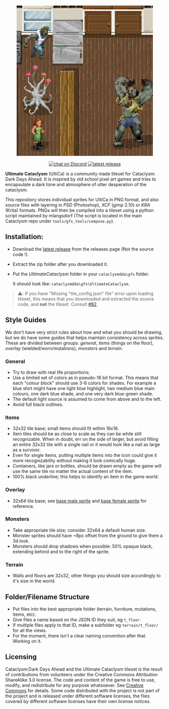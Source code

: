 <p align="center">
    <img src="./screenshots/UltimateCataclysm/example_8oct2019.png" alt="Current screenshot">
</p>

<p align="center">
    <a href="https://discord.gg/kAXNZuy">
        <img src="https://img.shields.io/discord/552510581161066497?logo=discord"
            alt="chat on Discord"></a>
    <a href="https://github.com/I-am-Erk/CDDA-Tilesets/releases/latest">
        <img src="https://img.shields.io/github/v/release/I-am-Erk/CDDA-Tilesets"
            alt="latest release"></a>        
            
</p>
        
**Ultimate Cataclysm** (UltiCa) is a community made tileset for Cataclysm: Dark Days Ahead. It is inspired by old school pixel art games and tries to encapsulate a dark tone and atmosphere of utter desperation of the cataclysm.

This repository stores individual sprites for UltiCa in PNG format, and also source files with layering in *PSD* (Photoshop), *XCF* (gimp 2.10) or *KRA* (Krita) formats. PNGs will then be compiled into a tileset using a python script maintained by mlangsdorf (The script is located in the main Cataclysm repo under `tools/gfx_tools/compose.py`).

## Installation:
- Download the [latest release](https://github.com/I-am-Erk/CDDA-Tilesets/releases/latest) from the releases page (Not the source code !).
- Extract the zip folder after you downloaded it.
- Put the *UltimateCataclysm* folder in your `cataclysmdda\gfx` folder. 

  It should look like: `cataclysmdda\gfx\UltimateCataclysm`.

> ⚠️: If you have "Missing "tile_config.json" file" error upon loading tileset, this means that you downloaded and extracted the source code, and **not** the tileset. Consult [#82](../../issues/82).


## Style Guides

We don't have very strict rules about how and what you should be drawing, but we do have some guides that helps maintain consistency across sprites. These are divided between groups: *general*, *items* (things on the floor), *overlay* (wielded/worn/mutations), *monsters* and *terrain*.

### General
- Try to draw with real life proportions;
- Use a limited set of colors as in pseudo-16 bit format. This means that each "colour block" should use 3-6 colors for shades. For example a blue shirt might have one light blue highlight, two medium blue main colours, one dark blue shade, and one very dark blue-green shade.
- The default light source is assumed to come from above and to the left.
- Avoid full black outlines.

### Items
- 32x32 tile base; small items should fit within 16x16.
- Item tiles should be as close to scale as they can be while still recognizable. When in doubt, err on the side of larger, but avoid filling an entire 32x32 tile with a single nail or it would look like a nail as large as a survivor.
- Even for single items, putting multiple items into the icon could give it more recognizability without making it look comically huge.
- Containers, like jars or bottles, should be drawn empty as the game will use the same tile no matter the actual content of the item.
- 100% black underline; this helps to identify an item in the game world.

### Overlay
- 32x64 tile base; see [base male sprite](./gfx/UltimateCataclysm/pngs_tall_32x64/overlay/skin/skin_light/skin_light_m.png) and [base female sprite](./gfx/UltimateCataclysm/pngs_tall_32x64/overlay/skin/skin_light/skin_light_f.png) for reference.

### Monsters
- Take appropriate tile size; consider 32x64 a default human size.
- Monster sprites should have ~8px offset from the ground to give them a 3d look.
- Monsters should drop shadows when possible: 50% opaque black, extending behind and to the right of the sprite.

### Terrain
- Walls and floors are 32x32, other things you should size accordingly to it's size in the world.

## Folder/Filename Structure
- Put files into the best appropriate folder (terrain, furniture, mutations, items, etc).
- Give files a name based on the JSON ID they suit, eg `t_floor`.
- If multiple files apply to that ID, make a subfolder eg `terrain/t_floor/` for all the views.
- For the moment, there isn't a clear naming convention after that. Working on it.

## Licensing
Cataclysm:Dark Days Ahead and the Ultimate Cataclysm tileset is the result of contributions from volunteers under the Creative Commons Attribution ShareAlike 3.0 license. The code and content of the game is free to use, modify, and redistribute for any purpose whatsoever. See [Creative Commons](http://creativecommons.org/licenses/by-sa/3.0/) for details. Some code distributed with the project is not part of the project and is released under different software licenses, the files covered by different software licenses have their own license notices.

